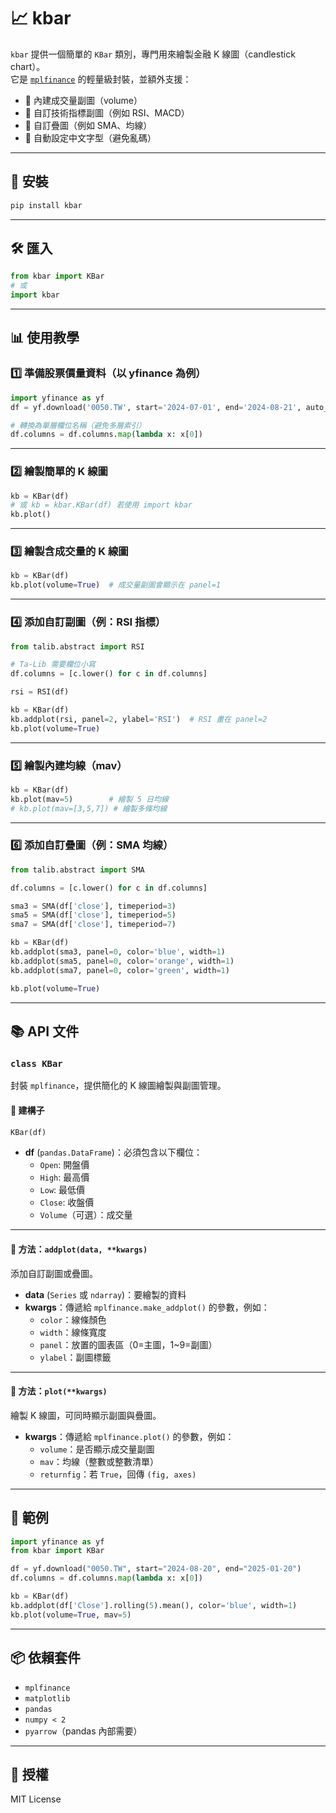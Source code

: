 # 📈 kbar

`kbar` 提供一個簡單的 `KBar` 類別，專門用來繪製金融 K 線圖（candlestick chart）。  
它是 [`mplfinance`](https://github.com/matplotlib/mplfinance) 的輕量級封裝，並額外支援：  

- 🔹 內建成交量副圖（volume）  
- 🔹 自訂技術指標副圖（例如 RSI、MACD）  
- 🔹 自訂疊圖（例如 SMA、均線）  
- 🔹 自動設定中文字型（避免亂碼）  

---

## 🚀 安裝
```bash
pip install kbar
```

---

## 🛠 匯入
```python
from kbar import KBar
# 或
import kbar
```

---

## 📊 使用教學

### 1️⃣ 準備股票價量資料（以 yfinance 為例）
```python
import yfinance as yf
df = yf.download('0050.TW', start='2024-07-01', end='2024-08-21', auto_adjust=False)

# 轉換為單層欄位名稱（避免多層索引）
df.columns = df.columns.map(lambda x: x[0])
```

---

### 2️⃣ 繪製簡單的 K 線圖
```python
kb = KBar(df)
# 或 kb = kbar.KBar(df) 若使用 import kbar
kb.plot()
```

---

### 3️⃣ 繪製含成交量的 K 線圖
```python
kb = KBar(df)
kb.plot(volume=True)  # 成交量副圖會顯示在 panel=1
```

---

### 4️⃣ 添加自訂副圖（例：RSI 指標）
```python
from talib.abstract import RSI

# Ta-Lib 需要欄位小寫
df.columns = [c.lower() for c in df.columns]

rsi = RSI(df)

kb = KBar(df)
kb.addplot(rsi, panel=2, ylabel='RSI')  # RSI 畫在 panel=2
kb.plot(volume=True)
```

---

### 5️⃣ 繪製內建均線（mav）
```python
kb = KBar(df)
kb.plot(mav=5)        # 繪製 5 日均線
# kb.plot(mav=[3,5,7]) # 繪製多條均線
```

---

### 6️⃣ 添加自訂疊圖（例：SMA 均線）
```python
from talib.abstract import SMA

df.columns = [c.lower() for c in df.columns]

sma3 = SMA(df['close'], timeperiod=3)
sma5 = SMA(df['close'], timeperiod=5)
sma7 = SMA(df['close'], timeperiod=7)

kb = KBar(df)
kb.addplot(sma3, panel=0, color='blue', width=1)
kb.addplot(sma5, panel=0, color='orange', width=1)
kb.addplot(sma7, panel=0, color='green', width=1)

kb.plot(volume=True)
```

---

## 📚 API 文件

### `class KBar`

封裝 `mplfinance`，提供簡化的 K 線圖繪製與副圖管理。

#### 🔹 建構子
```python
KBar(df)
```

- **df** (`pandas.DataFrame`)：必須包含以下欄位：  
  - `Open`: 開盤價  
  - `High`: 最高價  
  - `Low`: 最低價  
  - `Close`: 收盤價  
  - `Volume`（可選）：成交量  

---

#### 🔹 方法：`addplot(data, **kwargs)`
添加自訂副圖或疊圖。  

- **data** (`Series` 或 `ndarray`)：要繪製的資料  
- **kwargs**：傳遞給 `mplfinance.make_addplot()` 的參數，例如：  
  - `color`：線條顏色  
  - `width`：線條寬度  
  - `panel`：放置的圖表區（0=主圖，1~9=副圖）  
  - `ylabel`：副圖標籤  

---

#### 🔹 方法：`plot(**kwargs)`
繪製 K 線圖，可同時顯示副圖與疊圖。  

- **kwargs**：傳遞給 `mplfinance.plot()` 的參數，例如：  
  - `volume`：是否顯示成交量副圖  
  - `mav`：均線（整數或整數清單）  
  - `returnfig`：若 `True`，回傳 `(fig, axes)`  

---

## 📘 範例
```python
import yfinance as yf
from kbar import KBar

df = yf.download("0050.TW", start="2024-08-20", end="2025-01-20")
df.columns = df.columns.map(lambda x: x[0])

kb = KBar(df)
kb.addplot(df['Close'].rolling(5).mean(), color='blue', width=1)
kb.plot(volume=True, mav=5)
```

---

## 📦 依賴套件
- `mplfinance`
- `matplotlib`
- `pandas`
- `numpy < 2`
- `pyarrow`（pandas 內部需要）

---

## 📝 授權
MIT License
